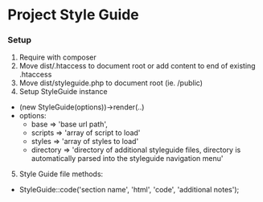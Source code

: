 # Project Style Guide

### Setup
1. Require with composer
2. Move dist/.htaccess to document root or add content to end of existing .htaccess
3. Move dist/styleguide.php to document root (ie. /public)
4. Setup StyleGuide instance
  * (new StyleGuide(options))->render(..)
  * options:
    * base      => 'base url path',
    * scripts   => 'array of script to load'
    * styles    => 'array of styles to load'
    * directory => 'directory of additional styleguide files, directory is automatically parsed into the styleguide navigation menu'

5. Style Guide file methods:
  * StyleGuide::code('section name', 'html', 'code', 'additional notes');
